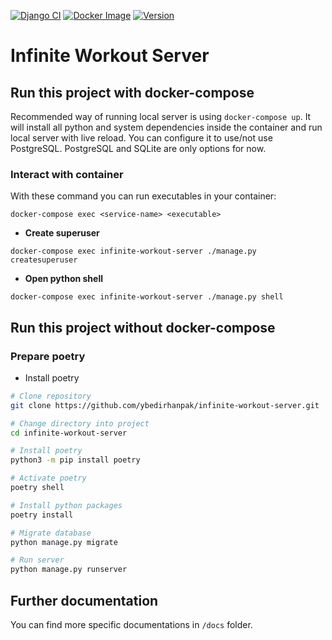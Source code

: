 [![Django CI](https://github.com/ybedirhanpak/infinite-workout-server/workflows/Django%20CI/badge.svg?branch=master&event=push)](https://github.com/ybedirhanpak/infinite-workout-server/actions?query=workflow%3A%22Django+CI%22)
[![Docker Image](https://github.com/ybedirhanpak/infinite-workout-server/workflows/Docker%20Image/badge.svg?branch=master&event=push)](https://github.com/ybedirhanpak/infinite-workout-server/actions?query=workflow%3A%22Docker+Image%22)
[![Version](https://img.shields.io/github/v/release/ybedirhanpak/infinite-workout-server?include_prereleases)](https://github.com/ybedirhanpak/infinite-workout-server/releases)

# Infinite Workout Server

## Run this project with docker-compose

Recommended way of running local server is using `docker-compose up`. It will install all python and system dependencies inside the container and run local server with live reload. You can configure it to use/not use PostgreSQL. PostgreSQL and SQLite are only options for now.

### Interact with container

With these command you can run executables in your container:

```
docker-compose exec <service-name> <executable>
```

- **Create superuser**

```
docker-compose exec infinite-workout-server ./manage.py createsuperuser
```

- **Open python shell**

```
docker-compose exec infinite-workout-server ./manage.py shell
```

## Run this project without docker-compose

### Prepare poetry

- Install poetry

```bash
# Clone repository
git clone https://github.com/ybedirhanpak/infinite-workout-server.git

# Change directory into project
cd infinite-workout-server

# Install poetry
python3 -m pip install poetry

# Activate poetry
poetry shell

# Install python packages
poetry install

# Migrate database
python manage.py migrate

# Run server
python manage.py runserver
```

## Further documentation

You can find more specific documentations in `/docs` folder.
